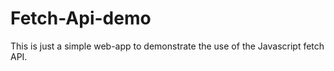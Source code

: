 # Fetch-Api-demo

This is just a simple web-app to demonstrate the use of the Javascript fetch API.
